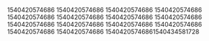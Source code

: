 1540420574686
1540420574686
1540420574686
1540420574686
1540420574686
1540420574686
1540420574686
1540420574686
1540420574686
1540420574686
1540420574686
1540420574686
1540420574686
1540420574686
15404205746861540434581728